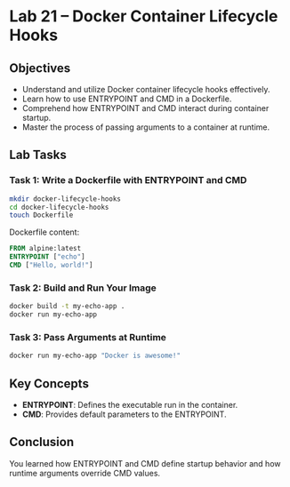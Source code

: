 # Lab 21 – Docker Container Lifecycle Hooks

## Objectives
- Understand and utilize Docker container lifecycle hooks effectively.
- Learn how to use ENTRYPOINT and CMD in a Dockerfile.
- Comprehend how ENTRYPOINT and CMD interact during container startup.
- Master the process of passing arguments to a container at runtime.

## Lab Tasks
### Task 1: Write a Dockerfile with ENTRYPOINT and CMD
```bash
mkdir docker-lifecycle-hooks
cd docker-lifecycle-hooks
touch Dockerfile
```
Dockerfile content:
```dockerfile
FROM alpine:latest
ENTRYPOINT ["echo"]
CMD ["Hello, world!"]
```

### Task 2: Build and Run Your Image
```bash
docker build -t my-echo-app .
docker run my-echo-app
```

### Task 3: Pass Arguments at Runtime
```bash
docker run my-echo-app "Docker is awesome!"
```

## Key Concepts
- **ENTRYPOINT**: Defines the executable run in the container.
- **CMD**: Provides default parameters to the ENTRYPOINT.

## Conclusion
You learned how ENTRYPOINT and CMD define startup behavior and how runtime arguments override CMD values.
